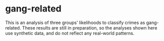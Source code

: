 # gang-related
This is an analysis of three groups’ likelihoods to classify crimes as gang-related. These results are still in preparation, so the analyses shown here use synthetic data, and do not reflect any real-world patterns.
